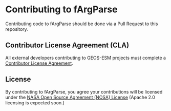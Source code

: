 # Contributing to fArgParse

Contributing code to fArgParse should be done via a Pull Request to this repository.

## Contributor License Agreement (CLA)

All external developers contributing to GEOS-ESM projects must complete a [Contributor License
Agreement](https://github.com/Goddard-Fortran-Ecosystem/cla).


## License

By contributing to fArgParse, you agree your contributions will be
licensed under the [NASA Open Source Agreement (NOSA) License](LICENSE.md)
(Apache 2.0 licensing is expected soon.)

